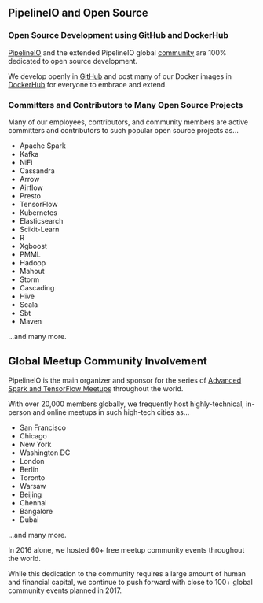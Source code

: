 ## PipelineIO and Open Source

### Open Source Development using GitHub and DockerHub
[PipelineIO](https://github.com/fluxcapacitor/pipeline) and the extended PipelineIO global [community](https://github.com/fluxcapacitor/pipeline/stargazers) are 100% dedicated to open source development.  

We develop openly in [GitHub](https://github.com/fluxcapacitor/pipeline) and post many of our Docker images in [DockerHub](https://hub.docker.com/r/fluxcapacitor) for everyone to embrace and extend.

### Committers and Contributors to Many Open Source Projects
Many of our employees, contributors, and community members are active committers and contributors to such popular open source projects as...

* Apache Spark
* Kafka
* NiFi
* Cassandra
* Arrow
* Airflow
* Presto
* TensorFlow
* Kubernetes
* Elasticsearch
* Scikit-Learn
* R
* Xgboost
* PMML
* Hadoop
* Mahout
* Storm
* Cascading
* Hive
* Scala
* Sbt
* Maven

...and many more.

## Global Meetup Community Involvement
PipelineIO is the main organizer and sponsor for the series of [Advanced Spark and TensorFlow Meetups](https://www.meetup.com/Advanced-Spark-and-TensorFlow-Meetup/) throughout the world.

With over 20,000 members globally, we frequently host highly-technical, in-person and online meetups in such high-tech cities as...

* San Francisco
* Chicago
* New York
* Washington DC
* London
* Berlin
* Toronto
* Warsaw
* Beijing
* Chennai
* Bangalore
* Dubai

...and many more.

In 2016 alone, we hosted 60+ free meetup community events throughout the world.  

While this dedication to the community requires a large amount of human and financial capital, we continue to push forward with close to 100+ global community events planned in 2017.
